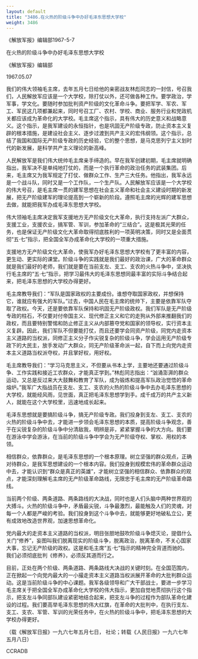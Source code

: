 ```yaml
---
layout: default
title: "3486.在火热的阶级斗争中办好毛泽东思想大学校"
weight: 3486
---
```


《解放军报》编辑部1967-5-7

在火热的阶级斗争中办好毛泽东思想大学校

《解放军报》编辑部

1967.05.07

我们的伟大领袖毛主席，去年五月七日给他的亲密战友林彪同志的一封信，号召我们，人民解放军应该是一个大学校，除打仗以外，还可做各种工作。要学政治，学军事，学文化。要随时参加批判资产阶级的文化革命斗争。要把军学、军农、军工、军民这几项都兼起来，同时号召工厂、农村、学校、商业、服务行业和党政机关都应该成为革命化的大学校。毛主席这个指示，具有伟大的历史意义和战略意义。这个指示，是我军建设的永恒指针，也是巩固无产阶级专政，防止资本主义复辟的根本措施，是建设社会主义、逐步过渡到共产主义的宏伟纲领。这个指示，总结了我国和国际无产阶级专政的历史经验，它的整个思想，是马克思列宁主义划时代的新发展，是科学共产主义理论的新高峰。

人民解放军是我们伟大统帅毛主席亲手缔造的。早在我军创建初期，毛主席就明确指出，我军决不是单纯地打仗的，而是一个执行革命的政治任务的武装集团。后来，毛主席又为我军规定了打仗、做群众工作、生产三大任务。他指出，我军永远是一个战斗队，同时又是一个工作队，一个生产队。人民解放军应该是一个大学校的伟大号召，是毛主席一贯的建军思想在社会主义革命和社会主义建设时期的新发展，把无产阶级建军的理论提高到一个崭新的阶段。遵照毛主席的光辉的建军思想去做，就能把我军办成毛泽东思想大学校。

伟大领袖毛主席决定我军支援地方无产阶级文化大革命，执行支持左派广大群众，支援工业，支援农业，搞军管、军训，参加革命的“三结合”。这是极其光荣的任务，也是保证无产阶级文化大革命取得彻底胜利的一项英明决策，同时又是全面贯彻“五·七”指示，把全国全军办成革命化大学校的一项重大措施。

支援地方无产阶级文化大革命，使我军办好毛泽东思想大学校有了更丰富的内容，更生动、更实际的课堂。阶级斗争的实践就是我们最好的政治课，广大的革命群众就是我们最好的老师，我们就是要在当前支左、支工、支农的火热斗争中，坚决执行毛主席的“五·七”指示，把学习最伟大的毛泽东思想同最丰富的实际斗争结合起来，把毛泽东思想的大学校办得更好。

毛主席教导我们：“军队是国家政权的主要成份。谁想夺取国家政权，并想保持它，谁就应有强大的军队。”过去，中国人民在毛主席的统帅下，主要是依靠军队夺取了政权。今天，还是要依靠军队保持和巩固无产阶级政权。我们军队是无产阶级专政的柱石，不仅要对付帝国主义、现代修正主义和它的走狗从外部来推翻我们的政权，而且要特别警惕和防止修正主义从内部篡夺党和国家的领导权，实行资本主义复辟。因此，我们军队不但要能打仗，而且还要学会同资产阶级，同党内走资本主义道路的当权派，同修正主义分子作尖锐复杂的阶级斗争，学会运用无产阶级专政下的大民主，放手发动广大群众，同无产阶级革命派一起，自下而上向党内走资本主义道路当权派夺权，并且掌好权，用好权。

毛主席教导我们：“学习马克思主义，不但要从书本上学，主要地还要通过阶级斗争、工作实践和接近工农群众，才能真正学到。”林彪同志指出：“汹涌澎湃的群众运动，又总是反过来大大鼓舞和教育了军队，成为锻炼和提高军队政治觉悟的革命熔炉。”我军广大指战员在支左、支工、支农的火热的阶级斗争中去办毛泽东思想的大学校，就能经风雨，见世面，真正把毛泽东思想学到手。成千成万的共产主义新人，就能在这个大学校里，迅速地成长起来。

毛泽东思想就是要搞阶级斗争，搞无产阶级专政。我们投身到支左、支工、支农的火热的阶级斗争中去，才能进一步领会毛泽东思想的本质，提高阶级斗争观念，善于在尖锐复杂的阶级斗争中分清敌我，明辨是非，紧紧掌握斗争的大方向。我们要在游泳中学会游泳，在当前的阶级斗争中学会为无产阶级夺权、掌权、用权的本领。

相信群众，依靠群众，是毛泽东思想的一个根本原理。树立坚强的群众观点，正确对待群众，是我军思想建设的一个根本内容。我们投身到规模宏伟的革命群众运动中去，才能认识到“群众是真正的英雄”，才能树立坚强的相信群众、依靠群众的观点，才能深刻理解毛主席的无产阶级革命路线，无限忠于毛主席的无产阶级革命路线。

当前两个阶级、两条道路、两条路线的大决战，同时也是人们头脑中两种世界观的大搏斗。火热的阶级斗争中，矛盾最尖锐，斗争最激烈，最能触及人们的灵魂，对每一个人都是严峻的考验。我们投身到这个斗争中去，就能够更好地破私立公，更有成效地改造世界观，加速思想革命化。

党内最大的走资本主义道路的当权派，明目张胆地鼓吹阶级斗争熄灭论，提倡什么关门“修养”，妄图叫我们脱离现实的阶级斗争，脱离政治，脱离革命，不关心国家大事，忘记无产阶级的政权。这是和毛主席“五·七”指示的精神完全背道而驰的。我们必须彻底批判《修养》，必须反其道而行之。

目前，正处在两个阶级、两条道路、两条路线大决战的关键时刻。在全国范围内，正在掀起一个向党内最大的一小撮走资本主义道路当权派展开革命的大批判群众运动。这是当前阶级斗争的中心课题。我军各级领导和广大干部战士，要进一步学习毛主席关于把全国全军办成革命化大学校的伟大指示，更加自觉地贯彻执行这个指示，把支左斗争同部队建设紧密地结合起来，把支左斗争的过程作为部队革命化建设的过程。我们要高举毛泽东思想的伟大红旗，在革命的大批判中，在执行支左、支工、支农、军管、军训的光荣任务中，在火热的阶级斗争中，把毛泽东思想的大学校办得更好。

（载《解放军日报》一九六七年五月七日， 社论；转载《人民日报》一九六七年五月八日）

CCRADB

